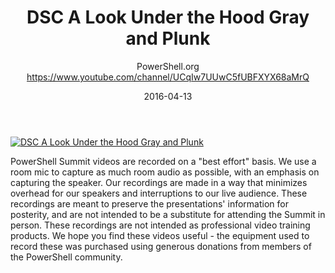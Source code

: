 ﻿---
title: DSC A Look Under the Hood   Gray and Plunk
date: 2016-04-13
tags: PowerShellOrg, Summit, USA, English, Conference, DevOps Global Summit 2016
author: PowerShell.org https://www.youtube.com/channel/UCqIw7UUwC5fUBFXYX68aMrQ
---

[![DSC A Look Under the Hood   Gray and Plunk](https://i2.ytimg.com/vi/eGrOp-p4gOM/hqdefault.jpg "DSC A Look Under the Hood   Gray and Plunk")](https://www.youtube.com/watch?v=eGrOp-p4gOM)

PowerShell Summit videos are recorded on a "best effort" basis. We use a room mic to capture as much room audio as possible, with an emphasis on capturing the speaker. Our recordings are made in a way that minimizes overhead for our speakers and interruptions to our live audience. These recordings are meant to preserve the presentations' information for posterity, and are not intended to be a substitute for attending the Summit in person. These recordings are not intended as professional video training products. We hope you find these videos useful - the equipment used to record these was purchased using generous donations from members of the PowerShell community.
